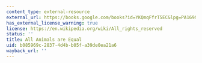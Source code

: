 ```yaml
---
content_type: external-resource
external_url: https://books.google.com/books?id=YKQmqFfrT5EC&lpg=PA169&ots=kfzFEmomyu&lr&pg=PA169#v=onepage&q&f=false
has_external_license_warning: true
license: https://en.wikipedia.org/wiki/All_rights_reserved
status: ''
title: All Animals are Equal
uid: b085969c-2837-4d4b-b05f-a39de0ea21a6
wayback_url: ''
---
```


